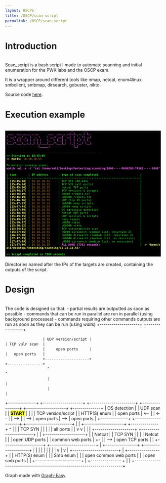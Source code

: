 ```yaml
---
layout: OSCPs
title: /OSCP/scan-script
permalink: /OSCP/scan-script
---
```


<h1>Introduction</h1>

<p><br>Scan_script is a bash script I made to automate scanning and initial enumeration for the PWK labs and the OSCP exam.

It is a wrapper around different tools like nmap, netcat, enum4linux, smbclient, smbmap, dirsearch, gobuster, nikto.

Source code <a href="https://github.com/Plotkine/scan_script" target="_blank" rel="noopener noreferrer">here</a>.</p>

<h1>Execution example</h1>

<p><br><img src="/OSCP/scan-script/execution-example.png" alt="execution example" width="800" height="auto">

Directories named after the IPs of the targets are created, containing the outputs of the script.</p>

<h1>Design</h1>

<p><br>The code is designed so that:
- partial results are outputted as soon as possible
- commands that can be run in parallel are run in parallel (using background processes)
- commands requiring other commands outputs are run as soon as they can be run (using <i>wait</i>s)

<!--  <img src="/OSCP/scan-script/flow.png" alt="script flow" width="800" height="auto"></p> -->

<!--<div class="container-ascii-graph">-->                     +--------------------+                                   +----------------+
                     | UDP version/script |                                   | TCP vuln scan  |
                     |     open ports     |                                   |   open ports   |
                     +--------------------+                                   +----------------+
                       ^                                                        ^
                       |                                                        |
                       |                                                        |
+--------------+     +--------------------+     +-----------------------+     +----------------+     +--------------------+     +--------------+
| OS detection |     |      UDP scan      |     |         <mark><b>START</b></mark>         |     |                |     | TCP version/script |     | HTTP(S) enum |
|  open ports  | <-- |                    | <-- |                       | --> |                | --> |     open ports     | --> |  open ports  |
+--------------+     +--------------------+     +-----------------------+     |                |     +--------------------+     +--------------+
  ^                    |                          |                           |    TCP SYN     |
  |                    |                          |                           |   all ports    |
  |                    v                          v                           |                |
  |                  +--------------------+     +-----------------------+     |                |     +--------------------+
  |                  |       Netcat       |     |        TCP SYN        |     |                |     |       Netcat       |
  |                  |   open UDP ports   |     |   common web ports    |  +- |                | --> |   open TCP ports   |
  |                  +--------------------+     +-----------------------+  |  +----------------+     +--------------------+
  |                                               |                        |    |
  |                                               |                        |    |
  |                                               v                        |    v
  |                                             +-----------------------+  |  +----------------+
  |                                             |     HTTP(S) enum      |  |  |    Smb enum    |
  |                                             | open common web ports |  |  | open smb ports |
  |                                             +-----------------------+  |  +----------------+
  |                                                                        |
  +------------------------------------------------------------------------+<!--</div>--></p>

<p>Graph made with <a href="https://github.com/ironcamel/Graph-Easy" target="_blank" rel="noopener noreferrer">Graph-Easy</a>.</p>

<!-- <p>Source code and instructions on how to use this script <a href="https://github.com/Plotkine/scan_script" target="_blank" rel="noopener noreferrer">here</a>.</p> -->
